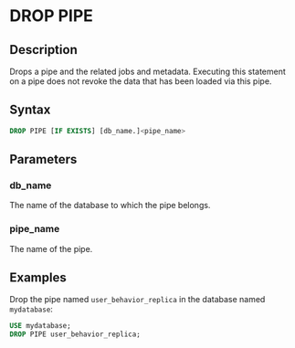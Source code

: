 # DROP PIPE

## Description

Drops a pipe and the related jobs and metadata. Executing this statement on a pipe does not revoke the data that has been loaded via this pipe.

## Syntax

```SQL
DROP PIPE [IF EXISTS] [db_name.]<pipe_name>
```

## Parameters

### db_name

The name of the database to which the pipe belongs.

### pipe_name

The name of the pipe.

## Examples

Drop the pipe named `user_behavior_replica` in the database named `mydatabase`:

```SQL
USE mydatabase;
DROP PIPE user_behavior_replica;
```
